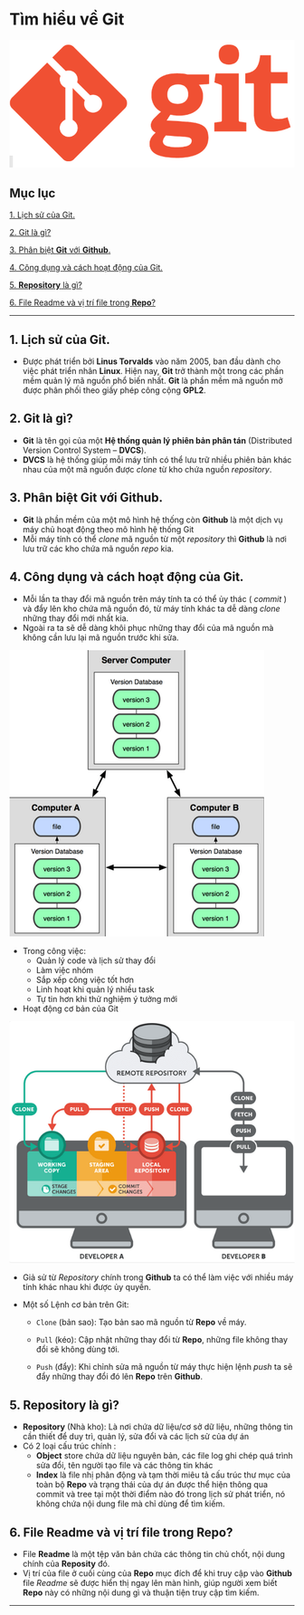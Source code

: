 # **Tìm hiểu về  Git**

![](https://github.com/xuanbinh99/Thuc_Tap/blob/master/images/logogit.png "Logo Git")

## Mục lục
[1. Lịch sử của Git.](#lichsugit)

[2. Git là gì?](#gitlagi)

[3. Phân biệt **Git** với **Github**.](#phanbietgit)

[4. Công dụng và cách hoạt động của Git.](sdgit)

[5. **Repository** là gì?](#repolagi)

[6. File Readme và vị trí file trong **Repo**?](#filereadme)

---

<a name="lichsugit">

## 1. Lịch sử của Git.

+ Được phát triển bởi **Linus Torvalds** vào năm 2005, ban đầu dành cho việc phát triển nhân **Linux**. Hiện nay, **Git** trở thành một trong các phần mềm quản lý mã nguồn phổ biến nhất. **Git** là phần mềm mã nguồn mở được phân phối theo giấy phép công cộng **GPL2**. 

<a name="gitlagi">

## 2. Git là gì? 
+ **Git** là tên gọi của một **Hệ thống quản lý phiên bản phân tán** (Distributed Version Control System – **DVCS**).
+ **DVCS** là hệ thống giúp mỗi máy tính có thể lưu trữ nhiều phiên bản khác nhau của một mã nguồn được *clone* từ kho chứa nguồn *repository*.

<a name="phanbietgit" >

## 3. Phân biệt **Git** với **Github**.
+ **Git** là phần mềm của một mô hình hệ thống còn **Github** là một dịch vụ máy chủ hoạt động theo mô hình hệ thống Git
+ Mỗi máy tính có thể *clone* mã nguồn từ một *repository* thì **Github** là nơi lưu trữ các kho chứa mã nguồn *repo* kia.

<a name="sdgit">

## 4. Công dụng và cách hoạt động của Git.
+ Mỗi lần ta thay đổi mã nguồn trên máy tính ta có thể ủy thác ( *commit* ) và đẩy lên kho chứa mã nguồn đó, từ máy tính khác ta dễ dàng *clone* những thay đổi mới nhất kia.
+ Ngoài ra ta sẽ dễ dàng khôi phục những thay đổi của mã nguồn mà không cần lưu lại mã nguồn trước khi sửa.

![](https://github.com/xuanbinh99/Thuc_Tap/blob/master/images/sdgit.png "Work Tree")

+ Trong công việc:
    - Quản lý code và lịch sử thay đổi
    - Làm việc nhóm 
    - Sắp xếp công việc tốt hơn
    - Linh hoạt khi quản lý nhiều task
    - Tự tin hơn khi thử nghiệm ý tưởng mới
+ Hoạt động cơ bản của Git

![](https://github.com/xuanbinh99/Thuc_Tap/blob/master/images/hdgit.png "Cách hoạt động của Git")

- Giả sử từ *Repository* chính trong **Github** ta có thể làm việc với nhiều máy tính khác nhau khi được ủy quyền.
- Một số Lệnh cơ bản trên Git:

    - `Clone` (bản sao): Tạo bản sao mã nguồn từ **Repo** về máy.

    - `Pull` (kéo): Cập nhật những thay đổi từ **Repo**, những file không thay đổi sẽ không dùng tới.

    - `Push` (đẩy): Khi chỉnh sửa mã nguồn từ máy thực hiện lệnh *push* ta sẽ đẩy những thay đổi đó lên **Repo** trên **Github**.

<a name="repolagi">

## 5. **Repository** là gì?
+ **Repository** (Nhà kho): Là nơi chứa dữ liệu/cơ sở dữ liệu, những thông tin cần thiết để duy trì, quản lý, sửa đổi và các lịch sử của dự án
+ Có 2 loại cấu trúc chính :
    - **Object** store chứa dữ liệu nguyên bản, các file log ghi chép quá trình sửa đổi, tên người tạo file và các thông tin khác
    - **Index** là file nhị phân động và tạm thời miêu tả cấu trúc thư mục của toàn bộ **Repo** và trạng thái của dự án được thể hiện thông qua commit và tree tại một thời điểm nào đó trong lịch sử phát triển, nó không chứa nội dung file mà chỉ dùng để tìm kiếm.

<a name="filereadme">

## 6. File Readme và vị trí file trong **Repo**?
+ File **Readme** là một tệp văn bản chứa các thông tin chủ chốt, nội dung chính của **Reposity** đó.
+ Vị trí của file ở cuối cùng của **Repo** mục đích để khi truy cập vào **Github** file *Readme* sẽ được hiển thị ngay lên màn hình, giúp người xem biết **Repo** này có những nội dung gì và thuận tiện truy cập tìm kiếm.
---